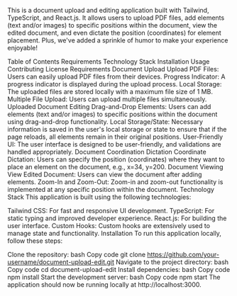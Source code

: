 This is a document upload and editing application built with Tailwind, TypeScript, and React.js. It allows users to upload PDF files, add elements (text and/or images) to specific positions within the document, view the edited document, and even dictate the position (coordinates) for element placement. Plus, we've added a sprinkle of humor to make your experience enjoyable!

Table of Contents
Requirements
Technology Stack
Installation
Usage
Contributing
License
Requirements
Document Upload
Upload PDF Files: Users can easily upload PDF files from their devices.
Progress Indicator: A progress indicator is displayed during the upload process.
Local Storage: The uploaded files are stored locally with a maximum file size of 1 MB.
Multiple File Upload: Users can upload multiple files simultaneously.
Uploaded Document Editing
Drag-and-Drop Elements: Users can add elements (text and/or images) to specific positions within the document using drag-and-drop functionality.
Local Storage/State: Necessary information is saved in the user's local storage or state to ensure that if the page reloads, all elements remain in their original positions.
User-Friendly UI: The user interface is designed to be user-friendly, and validations are handled appropriately.
Document Coordination Dictation
Coordinate Dictation: Users can specify the position (coordinates) where they want to place an element on the document, e.g., x=34, y=200.
Document Viewing
View Edited Document: Users can view the document after adding elements.
Zoom-In and Zoom-Out: Zoom-in and zoom-out functionality is implemented at any specific position within the document.
Technology Stack
This application is built using the following technologies:

Tailwind CSS: For fast and responsive UI development.
TypeScript: For static typing and improved developer experience.
React.js: For building the user interface.
Custom Hooks: Custom hooks are extensively used to manage state and functionality.
Installation
To run this application locally, follow these steps:

Clone the repository:
bash
Copy code
git clone https://github.com/your-username/document-upload-edit.git
Navigate to the project directory:
bash
Copy code
cd document-upload-edit
Install dependencies:
bash
Copy code
npm install
Start the development server:
bash
Copy code
npm start
The application should now be running locally at http://localhost:3000.
